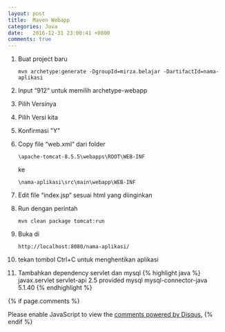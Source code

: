 ```yaml
---
layout: post
title:  Maven Webapp
categories: Java
date:   2016-12-31 23:00:41 +0800
comments: true
---
```

1.	Buat project baru

		mvn archetype:generate -DgroupId=mirza.belajar -DartifactId=nama-aplikasi

2.	Input “912“ untuk memilih archetype-webapp
3.  Pilih Versinya 
4.  Pilih Versi kita
5.  Konfirmasi "Y"
6.  Copy file “web.xml“ dari folder 

		\apache-tomcat-8.5.5\webapps\ROOT\WEB-INF 

	ke 

		\nama-aplikasi\src\main\webapp\WEB-INF

7.  Edit file “index.jsp“ sesuai html yang diinginkan
8.  Run dengan perintah

		mvn clean package tomcat:run

9.  Buka di 

		http://localhost:8080/nama-aplikasi/

10. tekan tombol Ctrl+C untuk menghentikan aplikasi

11. Tambahkan dependency servlet dan mysql
	{% highlight java %}
	<dependency>
		<groupId>javax.servlet</groupId>
		<artifactId>servlet-api</artifactId>
		<version>2.5</version>
		<scope>provided</scope>
	</dependency>
	<dependency>
		<groupId>mysql</groupId>
		<artifactId>mysql-connector-java</artifactId>
		<version>5.1.40</version>
	</dependency>
	{% endhighlight %}      
	
{% if page.comments %}
<div id="disqus_thread"></div>
<script>

/**
*  RECOMMENDED CONFIGURATION VARIABLES: EDIT AND UNCOMMENT THE SECTION BELOW TO INSERT DYNAMIC VALUES FROM YOUR PLATFORM OR CMS.
*  LEARN WHY DEFINING THESE VARIABLES IS IMPORTANT: https://disqus.com/admin/universalcode/#configuration-variables*/
/*
var disqus_config = function () {
this.page.url = PAGE_URL;  // Replace PAGE_URL with your page's canonical URL variable
this.page.identifier = PAGE_IDENTIFIER; // Replace PAGE_IDENTIFIER with your page's unique identifier variable
};
*/
(function() { // DON'T EDIT BELOW THIS LINE
var d = document, s = d.createElement('script');
s.src = '//mirzayogy.disqus.com/embed.js';
s.setAttribute('data-timestamp', +new Date());
(d.head || d.body).appendChild(s);
})();
</script>
<noscript>Please enable JavaScript to view the <a href="https://disqus.com/?ref_noscript">comments powered by Disqus.</a></noscript>                      
{% endif %}